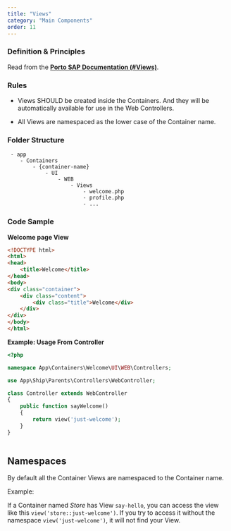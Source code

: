 ```yaml
---
title: "Views"
category: "Main Components"
order: 11
---
```


### Definition & Principles

Read from the [**Porto SAP Documentation (#Views)**](https://github.com/Mahmoudz/Porto#Views).

### Rules

- Views SHOULD be created inside the Containers. And they will be automatically available for use in the Web Controllers.

- All Views are namespaced as the lower case of the Container name.

### Folder Structure

```
 - app
    - Containers
        - {container-name}
            - UI
                - WEB
                    - Views
                        - welcome.php
                        - profile.php
                        - ...
```

### Code Sample

**Welcome page View** 

```html
<!DOCTYPE html>
<html>
<head>
    <title>Welcome</title>
</head>
<body>
<div class="container">
    <div class="content">
        <div class="title">Welcome</div>
    </div>
</div>
</body>
</html>
```
	 
**Example: Usage From Controller** 

```php
<?php

namespace App\Containers\Welcome\UI\WEB\Controllers;

use App\Ship\Parents\Controllers\WebController;

class Controller extends WebController
{
    public function sayWelcome()
    {
        return view('just-welcome');
    }
}
	 
```

## Namespaces

By default all the Container Views are namespaced to the Container name.

Example:

If a Container named *Store* has View `say-hello`, you can access the view like this `view('store::just-welcome')`. If you try to access it without the namespace `view('just-welcome')`, it will not find your View.
